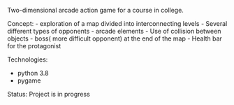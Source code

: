 Two-dimensional arcade action game for a course in college.

Concept:
	- exploration of a map divided into interconnecting levels
	- Several different types of opponents
	- arcade elements
	- Use of collision between objects
	- boss( more difficult opponent) at the end of the map
	- Health bar for the protagonist

Technologies:
 - python 3.8
 - pygame

Status:
 Project is in progress

